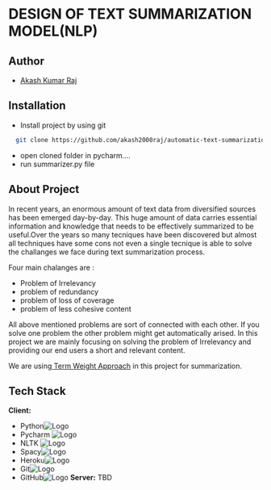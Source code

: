 
# DESIGN OF TEXT SUMMARIZATION MODEL(NLP)


## Author

- [Akash Kumar Raj](https://www.github.com/akash2000raj)


## Installation

- Install project by using git

```bash
  git clone https://github.com/akash2000raj/automatic-text-summarization-NLP.git

```

-  open cloned folder in pycharm....    
-  run  summarizer.py file 


## About Project

In recent years, an enormous amount of text data
from diversified sources has been emerged day-by-day. This huge
amount of data carries essential information and knowledge that
needs to be effectively summarized to be useful.Over the years so many 
tecniques have been discovered but almost all techniques have some cons 
not even a single tecnique is able to solve the challanges 
we face during text summarization process.

Four main chalanges are :
- Problem of Irrelevancy
- problem of redundancy
- problem of loss of coverage
- problem of less cohesive content

All above  mentioned problems are sort of connected with each other.
If you solve one problem the other problem might get automatically arised.
In this project we are mainly focusing on solving the
problem of Irrelevancy and providing our end users a short and relevant content.


 We are using[ Term Weight Approach](https://www.researchgate.net/publication/258650563_Text_Summarization_Using_Term_Weights) in this project for summarization.


## Tech Stack

**Client:** 
- Python![Logo](https://w7.pngwing.com/pngs/585/822/png-transparent-python-scalable-graphics-logo-javascript-creative-dimensional-code-angle-text-rectangle.png)
- Pycharm ![Logo](https://cdn.icon-icons.com/icons2/1381/PNG/512/pycharm_93936.png)
- NLTK ![Logo](https://static.wixstatic.com/media/ff7edb_c808984b12a0496da4d99066b5e7126b~mv2.png/v1/fill/w_420,h_140,al_c,lg_1,q_85,enc_auto/NLP%20NLTK%20Logo.png)
- Spacy![Logo](https://upload.wikimedia.org/wikipedia/commons/thumb/8/88/SpaCy_logo.svg/2560px-SpaCy_logo.svg.png)
- Heroku![Logo](https://upload.wikimedia.org/wikipedia/commons/thumb/e/ec/Heroku_logo.svg/2560px-Heroku_logo.svg.png)
- Git![Logo](https://upload.wikimedia.org/wikipedia/commons/thumb/e/e0/Git-logo.svg/1024px-Git-logo.svg.png)
- GitHub![Logo](https://github.githubassets.com/images/modules/logos_page/Octocat.png)
**Server:** TBD







